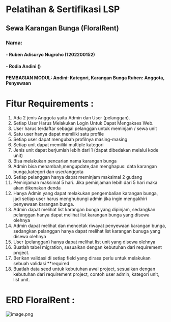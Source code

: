 # Pelatihan & Sertifikasi LSP

<h2>Sewa Karangan Bunga (FloralRent)</h2> 
<h3>Nama:</h3>
<h4>- Ruben Adisuryo Nugroho (1202200152)</h4>
<h4>- Rodia Andini ()</h4>
<h4>PEMBAGIAN MODUL: 
Andini: Kategori, Karangan Bunga
Ruben: Anggota, Penyewaan
</h4>

# Fitur Requirements :

<ol>
<li>Ada 2 jenis Anggota yaitu Admin dan User (pelanggan).</li>
<li>Setiap User Harus Melakukan Login Untuk Dapat Mengakses Web.</li>
<li>User harus terdaftar sebagai pelanggan untuk meminjam / sewa unit</li>
<li>Satu user hanya dapat memiliki satu profile</li>
<li>Setiap user dapat mengubah profilnya masing-masing</li>
<li>Setiap unit dapat memiliki multiple kategori</li>
<li>Jenis unit dapat berjumlah lebih dari 1 (dapat dibedakan melalui kode unit)</li>
<li>Bisa melakukan pencarian nama karangan bunga</li>
<li>Admin bisa menambah,mengupdate,dan menghapus: data karangan bunga,kategori dan user/anggota</li>
<li>Setiap pelanggan hanya dapat meminjam maksimal 2 gudang</li>
<li>Peminjaman maksimal 5 hari. Jika peminjaman lebih dari 5 hari maka akan dikenakan denda</li>
<li>Hanya Admin yang dapat melakukan pengembalian karangan bunga, jadi setiap user harus menghubungi admin jika ingin mengakhiri penyewaan karangan bunga.</li>
<li>Admin dapat melihat list karangan bunga yang dipinjam, sedangkan pelanggan hanya dapat melihat list karangan bunga yang disewa olehnya</li>
<li>Admin dapat melihat dan mencetak riwayat penyewaan karangan bunga, sedangkan pelanggan hanya dapat melihat list karangan bunuga yang disewa olehnya</li>
<li>User (pelanggan) hanya dapat melihat list unit yang disewa olehnya</li>
<li>Buatlah tabel migration, sesuaikan dengan kebutuhan dari requirement project.</li>
<li>Berikan validasi di setiap field yang dirasa perlu untuk melakukan sebuah validasi  **required</li>
<li>Buatlah data seed untuk kebutuhan awal project, sesuaikan dengan kebutuhan dari requirement project, contoh user admin, kategori unit, list unit.</li>
</ol>

# ERD FloralRent :
![image.png]( {https://drive.google.com/file/d/1Prk0cLF3BBB1snCRrp8wDvGH6c_Cd5vu/view?usp=sharing} )

